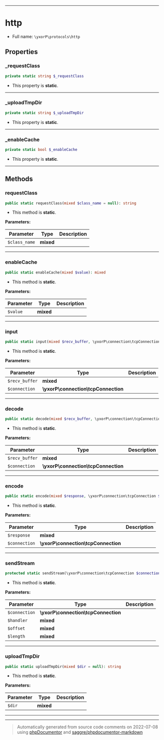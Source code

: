 ***

# http





* Full name: `\yxorP\protocols\http`



## Properties


### _requestClass



```php
private static string $_requestClass
```



* This property is **static**.


***

### _uploadTmpDir



```php
private static string $_uploadTmpDir
```



* This property is **static**.


***

### _enableCache



```php
private static bool $_enableCache
```



* This property is **static**.


***

## Methods


### requestClass



```php
public static requestClass(mixed $class_name = null): string
```



* This method is **static**.




**Parameters:**

| Parameter | Type | Description |
|-----------|------|-------------|
| `$class_name` | **mixed** |  |




***

### enableCache



```php
public static enableCache(mixed $value): mixed
```



* This method is **static**.




**Parameters:**

| Parameter | Type | Description |
|-----------|------|-------------|
| `$value` | **mixed** |  |




***

### input



```php
public static input(mixed $recv_buffer, \yxorP\connection\tcpConnection $connection): mixed
```



* This method is **static**.




**Parameters:**

| Parameter | Type | Description |
|-----------|------|-------------|
| `$recv_buffer` | **mixed** |  |
| `$connection` | **\yxorP\connection\tcpConnection** |  |




***

### decode



```php
public static decode(mixed $recv_buffer, \yxorP\connection\tcpConnection $connection): mixed
```



* This method is **static**.




**Parameters:**

| Parameter | Type | Description |
|-----------|------|-------------|
| `$recv_buffer` | **mixed** |  |
| `$connection` | **\yxorP\connection\tcpConnection** |  |




***

### encode



```php
public static encode(mixed $response, \yxorP\connection\tcpConnection $connection): string
```



* This method is **static**.




**Parameters:**

| Parameter | Type | Description |
|-----------|------|-------------|
| `$response` | **mixed** |  |
| `$connection` | **\yxorP\connection\tcpConnection** |  |




***

### sendStream



```php
protected static sendStream(\yxorP\connection\tcpConnection $connection, mixed $handler, mixed $offset, mixed $length): mixed
```



* This method is **static**.




**Parameters:**

| Parameter | Type | Description |
|-----------|------|-------------|
| `$connection` | **\yxorP\connection\tcpConnection** |  |
| `$handler` | **mixed** |  |
| `$offset` | **mixed** |  |
| `$length` | **mixed** |  |




***

### uploadTmpDir



```php
public static uploadTmpDir(mixed $dir = null): string
```



* This method is **static**.




**Parameters:**

| Parameter | Type | Description |
|-----------|------|-------------|
| `$dir` | **mixed** |  |




***


***
> Automatically generated from source code comments on 2022-07-08 using [phpDocumentor](http://www.phpdoc.org/) and [saggre/phpdocumentor-markdown](https://github.com/Saggre/phpDocumentor-markdown)
